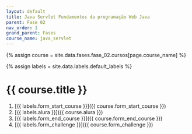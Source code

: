 ```yaml
---
layout: default
title: Java Servlet Fundamentos da programação Web Java
parent: Fase 02
nav_order: 1
grand_parent: Fases
course_name: java_servlet
---
```



{% assign course = site.data.fases.fase_02.cursos[page.course_name] %}

{% assign labels = site.data.labels.default_labels %}


# {{  course.title }}

1. [{{ labels.form_start_course }}]({{ course.form_start_course }})
2. [{{ labels.alura }}]({{ course.alura }})
3. [{{ labels.form_end_course }}]({{ course.form_end_course }})
4. [{{ labels.form_challenge }}]({{ course.form_challenge }})
